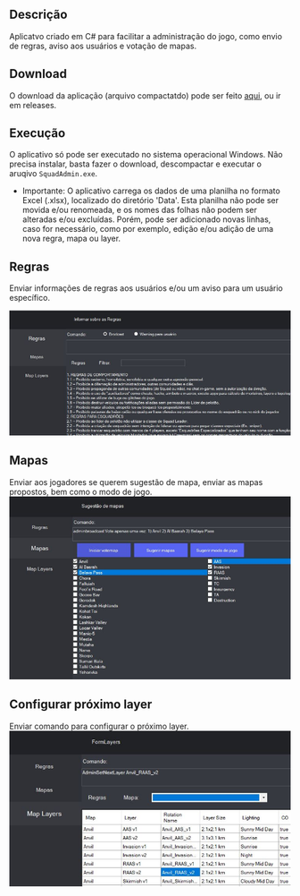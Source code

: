 ## Descrição

Aplicatvo criado em C# para facilitar a administração do jogo, como envio de regras, aviso aos usuários e votação de mapas.

## Download

O download da aplicação (arquivo compactatdo) pode ser feito [aqui](https://github.com/byander/squad-admin/releases/download/v1.0/SquadAdmin.zip), ou ir em releases.

## Execução

O aplicativo só pode ser executado no sistema operacional Windows. Não precisa instalar, basta fazer o download, descompactar e executar o aruqivo `SquadAdmin.exe`.  

* Importante: O aplicativo carrega os dados de uma planilha no formato Excel (.xlsx), localizado do diretório 'Data'. Esta planilha não pode ser movida e/ou renomeada, e os nomes das folhas não podem ser alteradas e/ou excluídas. Porém, pode ser adicionado novas linhas, caso for necessário, como por exemplo, edição e/ou adição de uma nova regra, mapa ou layer.


## Regras
Enviar informações de regras aos usuários e/ou um aviso para um usuário específico. 

![Regras](https://github.com/byander/squad-admin/blob/master/Figuras/regras.JPG?raw=true)

## Mapas
Enviar aos jogadores se querem sugestão de mapa, enviar as mapas propostos, bem como o modo de jogo.
![Mapas](https://github.com/byander/squad-admin/blob/master/Figuras/mapas.JPG?raw=true)

## Configurar próximo layer
Enviar comando para configurar o próximo layer.
![Layers](https://github.com/byander/squad-admin/blob/master/Figuras/layers.JPG?raw=true)
